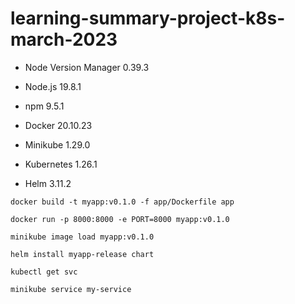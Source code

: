 # learning-summary-project-k8s-march-2023

- Node Version Manager 0.39.3
- Node.js 19.8.1
- npm 9.5.1

- Docker 20.10.23
- Minikube 1.29.0
- Kubernetes 1.26.1
- Helm 3.11.2


```
docker build -t myapp:v0.1.0 -f app/Dockerfile app
```

```
docker run -p 8000:8000 -e PORT=8000 myapp:v0.1.0
```

```
minikube image load myapp:v0.1.0
```

```
helm install myapp-release chart
```

```
kubectl get svc
```

```
minikube service my-service
```
